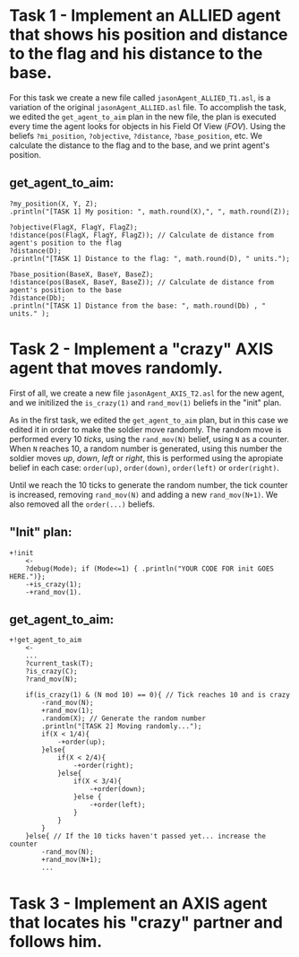 # Task 1 - Implement an ALLIED agent that shows his position and distance to the flag and his distance to the base.
For this task we create a new file called `jasonAgent_ALLIED_T1.asl`, is a variation of the original `jasonAgent_ALLIED.asl` file. To accomplish the task, we edited the `get_agent_to_aim` plan in the new file, the plan is executed every time the agent looks for objects in his Field Of View  (*FOV*). Using the beliefs `?mi_position`, `?objective`, `?distance`, `?base_position`, etc. We calculate the distance to the flag and to the base, and we print agent's position.

## get_agent_to_aim:
```
?my_position(X, Y, Z);
.println("[TASK 1] My position: ", math.round(X),", ", math.round(Z));

?objective(FlagX, FlagY, FlagZ);
!distance(pos(FlagX, FlagY, FlagZ)); // Calculate de distance from agent's position to the flag
?distance(D);
.println("[TASK 1] Distance to the flag: ", math.round(D), " units.");

?base_position(BaseX, BaseY, BaseZ);
!distance(pos(BaseX, BaseY, BaseZ)); // Calculate de distance from agent's position to the base
?distance(Db);
.println("[TASK 1] Distance from the base: ", math.round(Db) , " units." );
```

# Task 2 - Implement a "crazy" AXIS agent that moves randomly.
First of all, we create a new file `jasonAgent_AXIS_T2.asl` for the new agent, and we initilized the `is_crazy(1)` and `rand_mov(1)` beliefs in the "init" plan.

As in the first task, we edited the `get_agent_to_aim` plan, but in this case we edited it in order to make the soldier move randomly. The random move is performed every 10 *ticks*, using the `rand_mov(N)` belief, using `N` as a counter. When `N` reaches 10, a random number is generated, using this number the soldier moves *up*, *down*, *left* or *right*, this is performed using the apropiate belief in each case: `order(up)`, `order(down)`, `order(left)` or `order(right)`.

Until we reach the 10 ticks to generate the random number, the tick counter is increased, removing `rand_mov(N)` and adding a new `rand_mov(N+1)`. We also removed all the `order(...)` beliefs.

## "Init" plan:
```
+!init
    <- 
    ?debug(Mode); if (Mode<=1) { .println("YOUR CODE FOR init GOES HERE.")};
    -+is_crazy(1);
    -+rand_mov(1).
```

## get_agent_to_aim:
```
+!get_agent_to_aim
    <-
    ...
    ?current_task(T);
    ?is_crazy(C);
    ?rand_mov(N);

    if(is_crazy(1) & (N mod 10) == 0){ // Tick reaches 10 and is crazy
        -rand_mov(N);
        +rand_mov(1);
        .random(X); // Generate the random number
        .println("[TASK 2] Moving randomly...");
        if(X < 1/4){
            -+order(up);  
        }else{
            if(X < 2/4){
                -+order(right);
            }else{
                if(X < 3/4){
                    -+order(down); 
                }else {
                    -+order(left);
                }
            }
        }
    }else{ // If the 10 ticks haven't passed yet... increase the counter
        -rand_mov(N);
        +rand_mov(N+1);
        ...
```

# Task 3 - Implement an AXIS agent that locates his "crazy" partner and follows him.